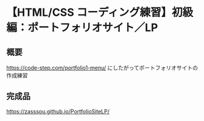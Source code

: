 # 【HTML/CSS コーディング練習】初級編：ポートフォリオサイト／LP

## 概要
https://code-step.com/portfolio1-menu/ にしたがってポートフォリオサイトの作成練習

## 完成品
https://zasssou.github.io/PortfolioSiteLP/
